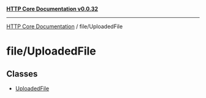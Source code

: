 [**HTTP Core Documentation v0.0.32**](../../README.md)

***

[HTTP Core Documentation](../../modules.md) / file/UploadedFile

# file/UploadedFile

## Classes

- [UploadedFile](classes/UploadedFile.md)
